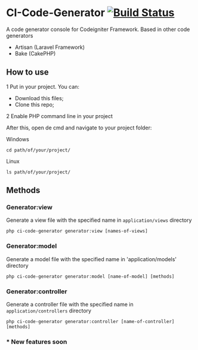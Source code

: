 CI-Code-Generator [![Build Status](https://travis-ci.org/willmendesneto/CI-Code-Generator.png?branch=master)](https://travis-ci.org/willmendesneto/CI-Code-Generator)
=================

A code generator console for Codeigniter Framework. Based in other code generators
* Artisan (Laravel Framework)
* Bake (CakePHP)


## How to use

1 Put in your project. You can:
* Download this files;
* Clone this repo;

2 Enable PHP command line in your project

After this, open de cmd and navigate to your project folder:

Windows

    cd path/of/your/project/

Linux

    ls path/of/your/project/


## Methods

### Generator:view

Generate a view file with the specified name in `application/views` directory

    php ci-code-generator generator:view [names-of-views]

### Generator:model

Generate a model file with the specified name in 'application/models' directory

    php ci-code-generator generator:model [name-of-model] [methods]

### Generator:controller

Generate a controller file with the specified name in `application/controllers` directory

    php ci-code-generator generator:controller [name-of-controller] [methods]

### * New features soon




